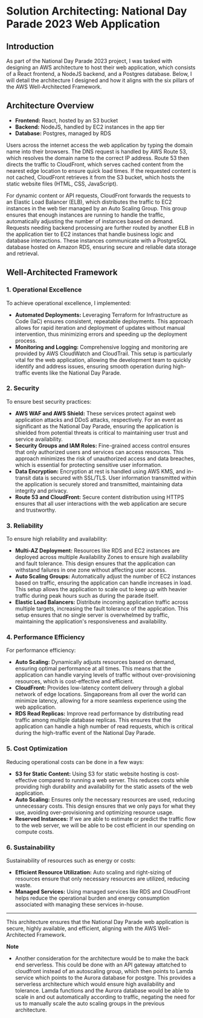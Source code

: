# Solution Architecting: National Day Parade 2023 Web Application

## Introduction

As part of the  National Day Parade 2023 project, I was tasked with designing an AWS architecture to host their web application, which consists of a React frontend, a NodeJS backend, and a Postgres database. Below, I will detail the architecture I designed and how it aligns with the six pillars of the AWS Well-Architected Framework.

## Architecture Overview

* **Frontend:** React, hosted by an S3 bucket
* **Backend:** NodeJS, handled by EC2 instances in the app tier
* **Database:** Postgres, managed by RDS

Users across the internet access the web application by typing the domain name into their browsers. The DNS request is handled by AWS Route 53, which resolves the domain name to the correct IP address. Route 53 then directs the traffic to CloudFront, which serves cached content from the nearest edge location to ensure quick load times. If the requested content is not cached, CloudFront retrieves it from the S3 bucket, which hosts the static website files (HTML, CSS, JavaScript). 

For dynamic content or API requests, CloudFront forwards the requests to an Elastic Load Balancer (ELB), which distributes the traffic to EC2 instances in the web tier managed by an Auto Scaling Group. This group ensures that enough instances are running to handle the traffic, automatically adjusting the number of instances based on demand. Requests needing backend processing are further routed by another ELB in the application tier to EC2 instances that handle business logic and database interactions. These instances communicate with a PostgreSQL database hosted on Amazon RDS, ensuring secure and reliable data storage and retrieval.

## Well-Architected Framework

### 1. Operational Excellence

To achieve operational excellence, I implemented:
* **Automated Deployments:** Leveraging Terraform for Infrastructure as Code (IaC) ensures consistent, repeatable deployments. This approach allows for rapid iteration and deployment of updates without manual intervention, thus minimizing errors and speeding up the deployment process.
* **Monitoring and Logging:** Comprehensive logging and monitoring are provided by AWS CloudWatch and CloudTrail. This setup is particularly vital for the web application, allowing the development team to quickly identify and address issues, ensuring smooth operation during high-traffic events like the National Day Parade.

### 2. Security

To ensure best security practices:
* **AWS WAF and AWS Shield:** These services protect against web application attacks and DDoS attacks, respectively. For an event as significant as the National Day Parade, ensuring the application is shielded from potential threats is critical to maintaining user trust and service availability.
* **Security Groups and IAM Roles:** Fine-grained access control ensures that only authorized users and services can access resources. This approach minimizes the risk of unauthorized access and data breaches, which is essential for protecting sensitive user information.
* **Data Encryption:** Encryption at rest is handled using AWS KMS, and in-transit data is secured with SSL/TLS. User information transmitted within the application is securely stored and transmitted, maintaining data integrity and privacy.
* **Route 53 and CloudFront:** Secure content distribution using HTTPS ensures that all user interactions with the web application are secure and trustworthy.

### 3. Reliability

To ensure high reliability and availability:
* **Multi-AZ Deployment:** Resources like RDS and EC2 instances are deployed across multiple Availability Zones to ensure high availability and fault tolerance. This design ensures that the application can withstand failures in one zone without affecting user access.
* **Auto Scaling Groups:** Automatically adjust the number of EC2 instances based on traffic, ensuring the application can handle increases in load. This setup allows the application to scale out to keep up with heavier traffic during peak hours such as during the parade itself.
* **Elastic Load Balancers:** Distribute incoming application traffic across multiple targets, increasing the fault tolerance of the application. This setup ensures that no single server is overwhelmed by traffic, maintaining the application's responsiveness and availability.

### 4. Performance Efficiency

For performance efficiency:
* **Auto Scaling:** Dynamically adjusts resources based on demand, ensuring optimal performance at all times. This means that the application can handle varying levels of traffic without over-provisioning resources, which is cost-effective and efficient.
* **CloudFront:** Provides low-latency content delivery through a global network of edge locations. Singaporeans from all over the world can minimize latency, allowing for a more seamless experience using the web application.
* **RDS Read Replicas:** Improve read performance by distributing read traffic among multiple database replicas. This ensures that the application can handle a high number of read requests, which is critical during the high-traffic event of the National Day Parade.

### 5. Cost Optimization

Reducing operational costs can be done in a few ways:
* **S3 for Static Content:** Using S3 for static website hosting is cost-effective compared to running a web server. This reduces costs while providing high durability and availability for the static assets of the web application.
* **Auto Scaling:** Ensures only the necessary resources are used, reducing unnecessary costs. This design ensures that we only pays for what they use, avoiding over-provisioning and optimizing resource usage.
* **Reserved Instances:** If we are able to estimate or predict the traffic flow to the web server, we will be able to be cost efficient in our spending on compute costs.

### 6. Sustainability

Sustainability of resources such as energy or costs:
* **Efficient Resource Utilization:** Auto scaling and right-sizing of resources ensure that only necessary resources are utilized, reducing waste.
* **Managed Services:** Using managed services like RDS and CloudFront helps reduce the operational burden and energy consumption associated with managing these services in-house.

---

This architecture ensures that the National Day Parade web application is secure, highly available, and efficient, aligning with the AWS Well-Architected Framework.

**Note**
-  Another consideration for the architecture would be to make the back end serverless. This could be done with an API gateway attatched to cloudfront instead of an autoscaling group, which then points to Lamda service which points to the Aurora database for postgre. This provides a serverless architecture which would ensure high availability and tolerance. Lamda functions and the Aurora database would be able to scale in and out automatically according to traffic, negating the need for us to manually scale the auto scaling groups in the previous architecture.
